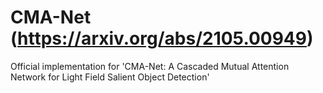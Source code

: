 # CMA-Net (https://arxiv.org/abs/2105.00949)

Official implementation for 'CMA-Net: A Cascaded Mutual Attention Network for Light Field Salient Object Detection'
